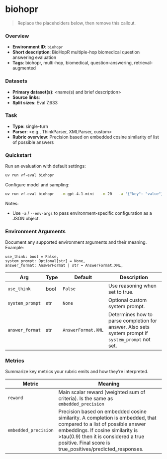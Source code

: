 # biohopr

> Replace the placeholders below, then remove this callout.

### Overview
- **Environment ID**: `biohopr`
- **Short description**: BioHopR multiple-hop biomedical question answering evaluation
- **Tags**: biohopr, multi-hop, biomedical, question-answering, retrieval-augmented

### Datasets
- **Primary dataset(s)**: <name(s) and brief description>
- **Source links**: <links>
- **Split sizes**: Eval 7,633

### Task
- **Type**: single-turn
- **Parser**: <e.g., ThinkParser, XMLParser, custom>
- **Rubric overview**: Precision based on embedded cosine similarity of list of possible answers

### Quickstart
Run an evaluation with default settings:

```bash
uv run vf-eval biohopr
```

Configure model and sampling:

```bash
uv run vf-eval biohopr   -m gpt-4.1-mini   -n 20   -a '{"key": "value"}'  # env-specific args as JSON
```

Notes:
- Use `-a` / `--env-args` to pass environment-specific configuration as a JSON object.

### Environment Arguments
Document any supported environment arguments and their meaning. Example:

    use_think: bool = False,
    system_prompt: Optional[str] = None,
    answer_format: AnswerFormat | str = AnswerFormat.XML,

| Arg | Type | Default | Description |
| --- | ---- | ------- | ----------- |
| `use_think` | bool | `False` | Use reasoning when set to true. |
| `system_prompt` | str | `None` | Optional custom system prompt. |
| `answer_format` | str | `AnswerFormat.XML` | Determines how to parse completion for answer. Also sets system prompt if `system_prompt` not set. |

### Metrics
Summarize key metrics your rubric emits and how they’re interpreted.

| Metric | Meaning |
| ------ | ------- |
| `reward` | Main scalar reward (weighted sum of criteria). Is the same as `embedded_precision` |
| `embedded_precision` | Precision based on embedded cosine similarity. A completion is embedded, that compared to a list of possible answer embeddings. If cosine similarity is >tau(0.9) then it is considered a true positive. Final score is true_positives/predicted_responses. |

